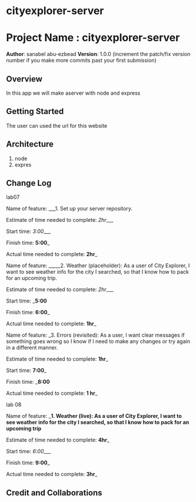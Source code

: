 # cityexplorer-server

# Project Name : cityexplorer-server

**Author**: sanabel abu-ezbead
**Version**: 1.0.0 (increment the patch/fix version number if you make more commits past your first submission)

## Overview
<!-- Provide a high level overview of what this application is and why you are building it, beyond the fact that it's an assignment for this class. (i.e. What's your problem domain?) -->

In this app we will make aserver with node and express

## Getting Started
<!-- What are the steps that a user must take in order to build this app on their own machine and get it running? -->

The user can used the url for this website

## Architecture
<!-- Provide a detailed description of the application design. What technologies (languages, libraries, etc) you're using, and any other relevant design information. -->

1. node 
2. expres


## Change Log
<!-- Use this area to document the iterative changes made to your application as each feature is successfully implemented. Use time stamps. Here's an example:

01-01-2001 4:59pm - Application now has a fully-functional express server, with a GET route for the location resource. -->

lab07

Name of feature: ___1. Set up your server repository.

Estimate of time needed to complete: _2hr____

Start time: _3:00____

Finish time: __5:00___

Actual time needed to complete: __2hr___




Name of feature: _____2. Weather (placeholder): As a user of City Explorer, I want to see weather info for the city I searched, so that I know how to pack for an upcoming trip.

Estimate of time needed to complete: _2hr____

Start time: ___5:00__

Finish time: __6:00___

Actual time needed to complete: __1hr___




Name of feature: _3. Errors (revisited): As a user, I want clear messages if something goes wrong so I know if I need to make any changes or try again in a different manner.

Estimate of time needed to complete: __1hr___

Start time: __7:00___

Finish time: ___8:00__

Actual time needed to complete: __1 hr___


lab 08

Name of feature: ___1. Weather (live): As a user of City Explorer, I want to see weather info for the city I searched, so that I know how to pack for an upcoming trip__

Estimate of time needed to complete: __4hr___

Start time: _6:00____

Finish time: __9:00___

Actual time needed to complete: __3hr___

## Credit and Collaborations
<!-- Give credit (and a link) to other people or resources that helped you build this application. -->






